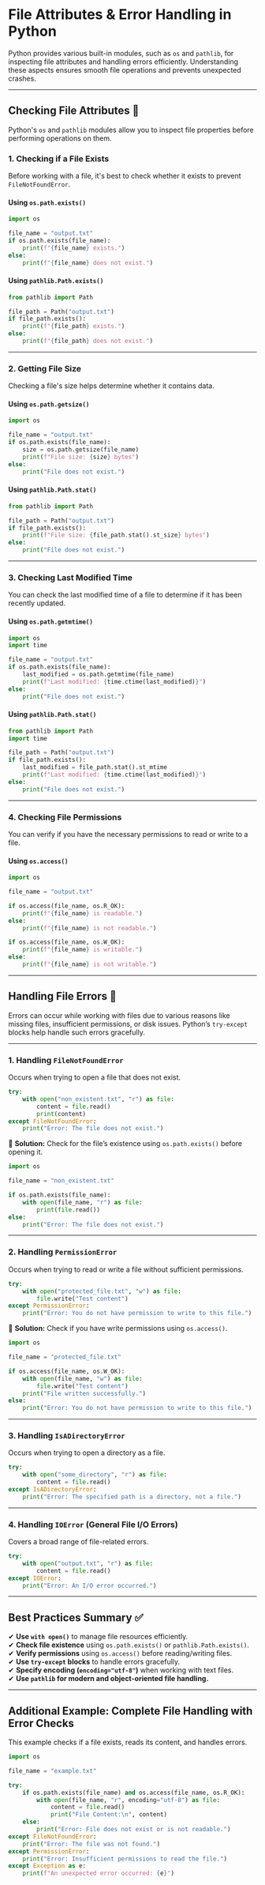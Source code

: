 
# **File Attributes & Error Handling in Python**

Python provides various built-in modules, such as `os` and `pathlib`, for inspecting file attributes and handling errors efficiently. Understanding these aspects ensures smooth file operations and prevents unexpected crashes.

---

## **Checking File Attributes** 📝

Python's `os` and `pathlib` modules allow you to inspect file properties before performing operations on them.

### **1. Checking if a File Exists**
Before working with a file, it's best to check whether it exists to prevent `FileNotFoundError`.

#### **Using `os.path.exists()`**
```python
import os

file_name = "output.txt"
if os.path.exists(file_name):
    print(f"{file_name} exists.")
else:
    print(f"{file_name} does not exist.")
```

#### **Using `pathlib.Path.exists()`**
```python
from pathlib import Path

file_path = Path("output.txt")
if file_path.exists():
    print(f"{file_path} exists.")
else:
    print(f"{file_path} does not exist.")
```

---

### **2. Getting File Size**
Checking a file's size helps determine whether it contains data.

#### **Using `os.path.getsize()`**
```python
import os

file_name = "output.txt"
if os.path.exists(file_name):
    size = os.path.getsize(file_name)
    print(f"File size: {size} bytes")
else:
    print("File does not exist.")
```

#### **Using `pathlib.Path.stat()`**
```python
from pathlib import Path

file_path = Path("output.txt")
if file_path.exists():
    print(f"File size: {file_path.stat().st_size} bytes")
else:
    print("File does not exist.")
```

---

### **3. Checking Last Modified Time**
You can check the last modified time of a file to determine if it has been recently updated.

#### **Using `os.path.getmtime()`**
```python
import os
import time

file_name = "output.txt"
if os.path.exists(file_name):
    last_modified = os.path.getmtime(file_name)
    print(f"Last modified: {time.ctime(last_modified)}")
else:
    print("File does not exist.")
```

#### **Using `pathlib.Path.stat()`**
```python
from pathlib import Path
import time

file_path = Path("output.txt")
if file_path.exists():
    last_modified = file_path.stat().st_mtime
    print(f"Last modified: {time.ctime(last_modified)}")
else:
    print("File does not exist.")
```

---

### **4. Checking File Permissions**
You can verify if you have the necessary permissions to read or write to a file.

#### **Using `os.access()`**
```python
import os

file_name = "output.txt"

if os.access(file_name, os.R_OK):
    print(f"{file_name} is readable.")
else:
    print(f"{file_name} is not readable.")

if os.access(file_name, os.W_OK):
    print(f"{file_name} is writable.")
else:
    print(f"{file_name} is not writable.")
```

---

## **Handling File Errors** 🚨

Errors can occur while working with files due to various reasons like missing files, insufficient permissions, or disk issues. Python’s `try-except` blocks help handle such errors gracefully.

---

### **1. Handling `FileNotFoundError`**
Occurs when trying to open a file that does not exist.

```python
try:
    with open("non_existent.txt", "r") as file:
        content = file.read()
        print(content)
except FileNotFoundError:
    print("Error: The file does not exist.")
```

🔹 **Solution:** Check for the file’s existence using `os.path.exists()` before opening it.

```python
import os

file_name = "non_existent.txt"

if os.path.exists(file_name):
    with open(file_name, "r") as file:
        print(file.read())
else:
    print("Error: The file does not exist.")
```

---

### **2. Handling `PermissionError`**
Occurs when trying to read or write a file without sufficient permissions.

```python
try:
    with open("protected_file.txt", "w") as file:
        file.write("Test content")
except PermissionError:
    print("Error: You do not have permission to write to this file.")
```

🔹 **Solution:** Check if you have write permissions using `os.access()`.

```python
import os

file_name = "protected_file.txt"

if os.access(file_name, os.W_OK):
    with open(file_name, "w") as file:
        file.write("Test content")
    print("File written successfully.")
else:
    print("Error: You do not have permission to write to this file.")
```

---

### **3. Handling `IsADirectoryError`**
Occurs when trying to open a directory as a file.

```python
try:
    with open("some_directory", "r") as file:
        content = file.read()
except IsADirectoryError:
    print("Error: The specified path is a directory, not a file.")
```

---

### **4. Handling `IOError` (General File I/O Errors)**
Covers a broad range of file-related errors.

```python
try:
    with open("output.txt", "r") as file:
        content = file.read()
except IOError:
    print("Error: An I/O error occurred.")
```

---

## **Best Practices Summary** ✅

✔ **Use `with open()`** to manage file resources efficiently.  
✔ **Check file existence** using `os.path.exists()` or `pathlib.Path.exists()`.  
✔ **Verify permissions** using `os.access()` before reading/writing files.  
✔ **Use `try-except` blocks** to handle errors gracefully.  
✔ **Specify encoding (`encoding="utf-8"`)** when working with text files.  
✔ **Use `pathlib` for modern and object-oriented file handling.**  

---

## **Additional Example: Complete File Handling with Error Checks**
This example checks if a file exists, reads its content, and handles errors.

```python
import os

file_name = "example.txt"

try:
    if os.path.exists(file_name) and os.access(file_name, os.R_OK):
        with open(file_name, "r", encoding="utf-8") as file:
            content = file.read()
            print("File Content:\n", content)
    else:
        print("Error: File does not exist or is not readable.")
except FileNotFoundError:
    print("Error: The file was not found.")
except PermissionError:
    print("Error: Insufficient permissions to read the file.")
except Exception as e:
    print(f"An unexpected error occurred: {e}")
```
